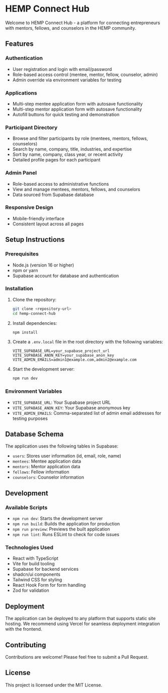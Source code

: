 # HEMP Connect Hub

Welcome to HEMP Connect Hub - a platform for connecting entrepreneurs with mentors, fellows, and counselors in the HEMP community.

## Features

### Authentication
- User registration and login with email/password
- Role-based access control (mentee, mentor, fellow, counselor, admin)
- Admin override via environment variables for testing

### Applications
- Multi-step mentee application form with autosave functionality
- Multi-step mentor application form with autosave functionality
- Autofill buttons for quick testing and demonstration

### Participant Directory
- Browse and filter participants by role (mentees, mentors, fellows, counselors)
- Search by name, company, title, industries, and expertise
- Sort by name, company, class year, or recent activity
- Detailed profile pages for each participant

### Admin Panel
- Role-based access to administrative functions
- View and manage mentees, mentors, fellows, and counselors
- Data sourced from Supabase database

### Responsive Design
- Mobile-friendly interface
- Consistent layout across all pages

## Setup Instructions

### Prerequisites
- Node.js (version 16 or higher)
- npm or yarn
- Supabase account for database and authentication

### Installation
1. Clone the repository:
   ```bash
   git clone <repository-url>
   cd hemp-connect-hub
   ```

2. Install dependencies:
   ```bash
   npm install
   ```

3. Create a `.env.local` file in the root directory with the following variables:
   ```env
   VITE_SUPABASE_URL=your_supabase_project_url
   VITE_SUPABASE_ANON_KEY=your_supabase_anon_key
   VITE_ADMIN_EMAILS=admin1@example.com,admin2@example.com
   ```

4. Start the development server:
   ```bash
   npm run dev
   ```

### Environment Variables
- `VITE_SUPABASE_URL`: Your Supabase project URL
- `VITE_SUPABASE_ANON_KEY`: Your Supabase anonymous key
- `VITE_ADMIN_EMAILS`: Comma-separated list of admin email addresses for testing purposes

## Database Schema

The application uses the following tables in Supabase:

- `users`: Stores user information (id, email, role, name)
- `mentees`: Mentee application data
- `mentors`: Mentor application data
- `fellows`: Fellow information
- `counselors`: Counselor information

## Development

### Available Scripts
- `npm run dev`: Starts the development server
- `npm run build`: Builds the application for production
- `npm run preview`: Previews the built application
- `npm run lint`: Runs ESLint to check for code issues

### Technologies Used
- React with TypeScript
- Vite for build tooling
- Supabase for backend services
- shadcn/ui components
- Tailwind CSS for styling
- React Hook Form for form handling
- Zod for validation

## Deployment

The application can be deployed to any platform that supports static site hosting. We recommend using Vercel for seamless deployment integration with the frontend.

## Contributing

Contributions are welcome! Please feel free to submit a Pull Request.

## License

This project is licensed under the MIT License.

